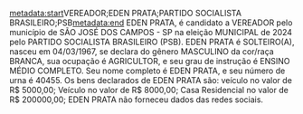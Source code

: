 <metadata:start>VEREADOR;EDEN PRATA;PARTIDO SOCIALISTA BRASILEIRO;PSB<metadata:end>
EDEN PRATA, é candidato a VEREADOR pelo município de SÃO JOSÉ DOS CAMPOS - SP na eleição MUNICIPAL de 2024 pelo PARTIDO SOCIALISTA BRASILEIRO (PSB). EDEN PRATA é SOLTEIRO(A), nasceu em 04/03/1967, se declara do gênero MASCULINO da cor/raça BRANCA, sua ocupação é AGRICULTOR, e seu grau de instrução é ENSINO MÉDIO COMPLETO. Seu nome completo é EDEN PRATA, e seu número de urna é 40455.
Os bens declarados de EDEN PRATA são: veículo no valor de R$ 5000,00; Veículo no valor de R$ 8000,00; Casa Residencial no valor de R$ 200000,00; 
EDEN PRATA não forneceu dados das redes sociais.